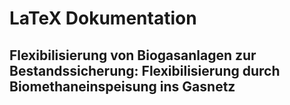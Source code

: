 # LaTeX Dokumentation

## Flexibilisierung von Biogasanlagen zur Bestandssicherung: Flexibilisierung durch Biomethaneinspeisung ins Gasnetz